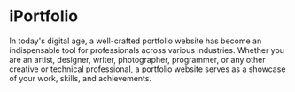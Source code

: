 # iPortfolio
In today's digital age, a well-crafted portfolio website has become an indispensable tool for professionals across various industries. Whether you are an artist, designer, writer, photographer, programmer, or any other creative or technical professional, a portfolio website serves as a showcase of your work, skills, and achievements. 
